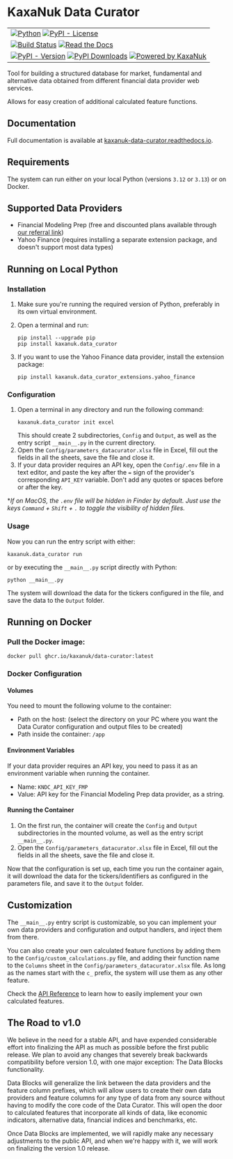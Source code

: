 # KaxaNuk Data Curator

|                                                                                                                                                                                                                                                                                                                                                                                |
|--------------------------------------------------------------------------------------------------------------------------------------------------------------------------------------------------------------------------------------------------------------------------------------------------------------------------------------------------------------------------------|
| [![Python](https://img.shields.io/badge/python-3.12%20%7C%203.13-blue?logo=python&logoColor=ffdd54)](https://www.python.org) [![PyPI - License](https://img.shields.io/pypi/l/kaxanuk.data-curator?color=blue)](LICENSE)                                                                                                                                                       |
| [![Build Status](https://github.com/KaxaNuk/Data-Curator/actions/workflows/main.yml/badge.svg)](https://github.com/KaxaNuk/Data-Curator/actions/workflows/main.yml) [![Read the Docs](https://app.readthedocs.org/projects/kaxanuk-data-curator/badge/?version=stable)](https://kaxanuk-data-curator.readthedocs.io/en/stable/)                                                |
| [![PyPI - Version](https://img.shields.io/pypi/v/kaxanuk.data-curator?logo=pypi)](https://pypi.org/project/kaxanuk.data-curator) [![PyPI Downloads](https://static.pepy.tech/badge/kaxanuk-data-curator)](https://pepy.tech/projects/kaxanuk-data-curator) [![Powered by KaxaNuk](https://img.shields.io/badge/powered%20by-KaxaNuk-orange?colorB=orange)](https://kaxanuk.mx) |

Tool for building a structured database for market, fundamental and alternative data obtained
from different financial data provider web services.

Allows for easy creation of additional calculated feature functions.

## Documentation
Full documentation is available at [kaxanuk-data-curator.readthedocs.io](https://kaxanuk-data-curator.readthedocs.io/en/stable/).

## Requirements
The system can run either on your local Python (versions `3.12` or `3.13`) or on Docker.


## Supported Data Providers
* Financial Modeling Prep (free and discounted plans available through [our referral link](https://site.financialmodelingprep.com/pricing-plans?couponCode=xss2L2sI))
* Yahoo Finance (requires installing a separate extension package, and doesn't support most data types)


## Running on Local Python
### Installation
1. Make sure you're running the required version of Python, preferably in its own virtual environment.
2. Open a terminal and run:
    ```
    pip install --upgrade pip
    pip install kaxanuk.data_curator
    ```

3. If you want to use the Yahoo Finance data provider, install the extension package:
    ```
    pip install kaxanuk.data_curator_extensions.yahoo_finance
    ```


### Configuration
1. Open a terminal in any directory and run the following command:
    ```
    kaxanuk.data_curator init excel
    ```
    This should create 2 subdirectories, `Config` and `Output`, as well as the entry script `__main__.py` in the current directory.
2. Open the `Config/parameters_datacurator.xlsx` file in Excel, fill out the fields in all the sheets, save the file and close it.
3. If your data provider requires an API key, open the `Config/.env` file in a text editor, and paste the key after
    the `=` sign of the provider's corresponding `API_KEY` variable. Don't add any quotes or spaces before or after the key.

*_If on MacOS, the `.env` file will be hidden in Finder by default. Just use the keys `Command` + `Shift` + `.` to toggle
the visibility of hidden files._


### Usage
Now you can run the entry script with either:
```
kaxanuk.data_curator run
```
or by executing the `__main__.py` script directly with Python:
```
python __main__.py
```
The system will download the data for the tickers configured in the file, and save the data to the `Output` folder.


## Running on Docker
### Pull the Docker image:
```
docker pull ghcr.io/kaxanuk/data-curator:latest
```

### Docker Configuration
#### Volumes
You need to mount the following volume to the container:
* Path on the host: (select the directory on your PC where you want the Data Curator configuration and output files to be created)
* Path inside the container: `/app`

#### Environment Variables
If your data provider requires an API key, you need to pass it as an environment variable when running the container.
* Name: `KNDC_API_KEY_FMP`
* Value: API key for the Financial Modeling Prep data provider, as a string.

#### Running the Container
1. On the first run, the container will create the `Config` and `Output` subdirectories in the mounted volume, as well as
the entry script `__main__.py`.
2. Open the `Config/parameters_datacurator.xlsx` file in Excel, fill out the fields in all the sheets, save the file and close it.

Now that the configuration is set up, each time you run the container again, it will download the data for the tickers/identifiers
as configured in the parameters file, and save it to the `Output` folder.


## Customization
The `__main__.py` entry script is customizable, so you can implement your own data providers and configuration and output
handlers, and inject them from there.

You can also create your own calculated feature functions by adding them to the `Config/custom_calculations.py` file,
and adding their function name to the `Columns` sheet in the `Config/parameters_datacurator.xlsx` file.
As long as the names start with the `c_` prefix, the system will use them as any other feature.

Check the [API Reference](https://kaxanuk-data-curator.readthedocs.io/en/stable/api_reference/index.html) to learn how to easily implement your own calculated features.


## The Road to v1.0
We believe in the need for a stable API, and have expended considerable effort into finalizing the API as much as 
possible before the first public release. We plan to avoid any changes that severely break backwards compatibility
before version 1.0, with one major exception: The Data Blocks functionality.

Data Blocks will generalize the link between the data providers and the feature column prefixes, which will allow users
to create their own data providers and feature columns for any type of data from any source without having to modify
the core code of the Data Curator. This will open the door to calculated features that incorporate all kinds of data,
like economic indicators, alternative data, financial indices and benchmarks, etc.

Once Data Blocks are implemented, we will rapidly make any necessary adjustments to the public API, and when we're
happy with it, we will work on finalizing the version 1.0 release.
